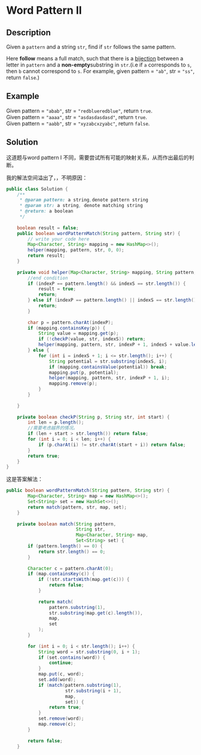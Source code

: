 # Word Pattern II

## Description

Given a `pattern` and a string `str`, find if `str` follows the same pattern.

Here **follow** means a full match, such that there is a [bijection](https://baike.baidu.com/item/%E5%8F%8C%E5%B0%84/942799?fr=aladdin) between a letter in `pattern` and a **non-empty**substring in `str`.\(i.e if `a` corresponds to `s`, then `b` cannot correspond to `s`. For example, given pattern = `"ab"`, str = `"ss"`, return `false`.\)

## Example

Given pattern = `"abab"`, str = `"redblueredblue"`, return `true`.  
Given pattern = `"aaaa"`, str = `"asdasdasdasd"`, return `true`.  
Given pattern = `"aabb"`, str = `"xyzabcxzyabc"`, return `false`.

## Solution

这道题与word pattern I 不同，需要尝试所有可能的映射关系，从而作出最后的判断。

我的解法空间溢出了，，不明原因：

```java
public class Solution {
    /**
     * @param pattern: a string,denote pattern string
     * @param str: a string, denote matching string
     * @return: a boolean
     */
    
    boolean result = false;
    public boolean wordPatternMatch(String pattern, String str) {
        // write your code here
        Map<Character, String> mapping = new HashMap<>();
        helper(mapping, pattern, str, 0, 0);
        return result;
    }
    
    private void helper(Map<Character, String> mapping, String pattern, String str, int indexP, int indexS){
        //end condition
        if (indexP == pattern.length() && indexS == str.length()) {
            result = true;
            return;
        } else if (indexP == pattern.length() || indexS == str.length()) {
            return;
        }
        
        char p = pattern.charAt(indexP);
        if (mapping.containsKey(p)) {
            String value = mapping.get(p);
            if (!checkP(value, str, indexS)) return;
            helper(mapping, pattern, str, indexP + 1, indexS + value.length());
        } else {
            for (int i = indexS + 1; i <= str.length(); i++) {
                String potential = str.substring(indexS, i);
                if (mapping.containsValue(potential)) break;
                mapping.put(p, potential);
                helper(mapping, pattern, str, indexP + 1, i);
                mapping.remove(p);
            }
        }
        
    }
    
    private boolean checkP(String p, String str, int start) {
        int len = p.length();
        //需要考虑越界的情况。
        if (len + start > str.length()) return false;
        for (int i = 0; i < len; i++) {
            if (p.charAt(i) != str.charAt(start + i)) return false;
        }
        return true;
    }
}
```



这是答案解法：

```java
public boolean wordPatternMatch(String pattern, String str) {
        Map<Character, String> map = new HashMap<>();
        Set<String> set = new HashSet<>();
        return match(pattern, str, map, set);
    }
    
    private boolean match(String pattern,
                          String str,
                          Map<Character, String> map,
                          Set<String> set) {
        if (pattern.length() == 0) {
            return str.length() == 0;
        }
        
        Character c = pattern.charAt(0);
        if (map.containsKey(c)) {
            if (!str.startsWith(map.get(c))) {
                return false;
            }
            
            return match(
                pattern.substring(1),
                str.substring(map.get(c).length()),
                map,
                set
            );
        }
        
        for (int i = 0; i < str.length(); i++) {
            String word = str.substring(0, i + 1);
            if (set.contains(word)) {
                continue;
            }
            map.put(c, word);
            set.add(word);
            if (match(pattern.substring(1),
                      str.substring(i + 1),
                      map,
                      set)) {
                return true;              
            }
            set.remove(word);
            map.remove(c);
        }
        
        return false;
    }
```

